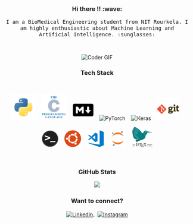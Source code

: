 <h3 align="center">Hi there !! :wave: </h3>
<p align = "center">
    <samp>
        I am a BioMedical Engineering student from NIT Rourkela. I am highly enthusiastic about Machine Learning and Artificial Intelligence. :sunglasses: <br />
    </samp>
</p>
<br />

<p align = "center">
    <img src = "https://media.giphy.com/media/AFdcYElkoNAUE/giphy.gif" alt = "Coder GIF" height = "250" width = "450">

</p>

<h3 align = "center">Tech Stack</h3>
<br />
<p align = "center">
<img alt="Python" width="70px" src="https://raw.githubusercontent.com/github/explore/80688e429a7d4ef2fca1e82350fe8e3517d3494d/topics/python/python.png" />&nbsp;&nbsp;
<img alt="C" width="70px" src="https://raw.githubusercontent.com/github/explore/80688e429a7d4ef2fca1e82350fe8e3517d3494d/topics/c/c.png" />&nbsp;&nbsp;&nbsp;
<img alt="Markdown" width="55px" src="https://raw.githubusercontent.com/github/explore/80688e429a7d4ef2fca1e82350fe8e3517d3494d/topics/markdown/markdown.png" />&nbsp;&nbsp;&nbsp;
<img alt="PyTorch" width="160px" src="https://www.edureka.co/blog/wp-content/uploads/2018/10/Pytorch_logo.png" />&nbsp;&nbsp;&nbsp;
<img alt="Keras" width="160px" src="![image](https://user-images.githubusercontent.com/67365559/122974475-fcdcd300-d3af-11eb-89ba-807cf2c94b5c.png)
"/>&nbsp;&nbsp;&nbsp;
<img alt="Git" width="60px" src="https://raw.githubusercontent.com/github/explore/80688e429a7d4ef2fca1e82350fe8e3517d3494d/topics/git/git.png" />&nbsp;&nbsp;&nbsp;
</p>
<p align = "center">
<img alt="Terminal" width="45px" src="https://raw.githubusercontent.com/github/explore/80688e429a7d4ef2fca1e82350fe8e3517d3494d/topics/terminal/terminal.png" />&nbsp;&nbsp;&nbsp;
<img alt="Ubuntu" width="45px" src="https://raw.githubusercontent.com/github/explore/80688e429a7d4ef2fca1e82350fe8e3517d3494d/topics/ubuntu/ubuntu.png" />&nbsp;&nbsp;&nbsp;
<img alt="Visual Studio Code" width="45px" src="https://raw.githubusercontent.com/github/explore/80688e429a7d4ef2fca1e82350fe8e3517d3494d/topics/visual-studio-code/visual-studio-code.png" />&nbsp;&nbsp;&nbsp;
<img alt="Jupyter Notebook" width="45px" src="https://raw.githubusercontent.com/github/explore/80688e429a7d4ef2fca1e82350fe8e3517d3494d/topics/jupyter-notebook/jupyter-notebook.png" />&nbsp;&nbsp;&nbsp;
<img alt="LaTeX" width="55px" src="https://raw.githubusercontent.com/github/explore/80688e429a7d4ef2fca1e82350fe8e3517d3494d/topics/latex/latex.png" />
</p>
<br />

<h3 align="center">GitHub Stats</h3>
<p align="center">
  <img height="170" src="https://github-readme-stats.vercel.app/api?username=Abhranta&show_icons=true&count_private=true&hide_border=true&hide_title=true&theme=tokyonight" />
</p>

<h3 align="center">Want to connect?</h3>
<p align="center">
  <a href="https://www.linkedin.com/in/abhranta-panigrahi-626a23191/">
    <img align="center" alt="Linkedin" width="20px" src="https://cdn.jsdelivr.net/npm/simple-icons@v3/icons/linkedin.svg" />
  </a>&nbsp;
  <a href="https://www.instagram.com/cozy_rasagulla/">
    <img align="center" alt="Instagram" width="20px" src="https://cdn.jsdelivr.net/npm/simple-icons@v3/icons/instagram.svg" />
  </a>
</p>
